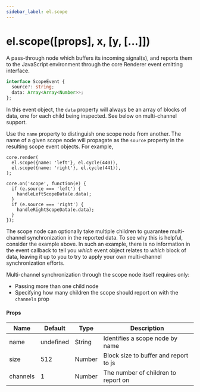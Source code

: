 ```yaml
---
sidebar_label: el.scope
---
```


# el.scope([props], x, [y, [...]])

A pass-through node which buffers its incoming signal(s), and reports them to the
JavaScript environment through the core Renderer event emitting interface.

```typescript
interface ScopeEvent {
  source?: string;
  data: Array<Array<Number>>;
};
```

In this event object, the `data` property will always be an array of blocks of data, one
for each child being inspected. See below on multi-channel support.

Use the `name` property to distinguish one scope node from another. The name
of a given scope node will propagate as the `source` property in the resulting
scope event objects. For example,

```
core.render(
  el.scope({name: 'left'}, el.cycle(440)),
  el.scope({name: 'right'}, el.cycle(441)),
);

core.on('scope', function(e) {
  if (e.source === 'left') {
    handleLeftScopeData(e.data);
  }
  if (e.source === 'right') {
    handleRightScopeData(e.data);
  }
});
```

The scope node can optionally take multiple children to guarantee multi-channel
synchronization in the reported data. To see why this is helpful, consider the
example above. In such an example, there is no information in the event callback to
tell you _which_ event object relates to _which_ block of data, leaving it up to you to
try to apply your own multi-channel synchronization efforts.

Multi-channel synchronization through the scope node itself requires only:
* Passing more than one child node
* Specifying how many children the scope should report on with the `channels` prop

#### Props

| Name     | Default   | Type   | Description                            |
| -------- | --------- | -------|--------------------------------------- |
| name     | undefined | String | Identifies a scope node by name        |
| size     | 512       | Number | Block size to buffer and report to js  |
| channels | 1         | Number | The number of children to report on    |

